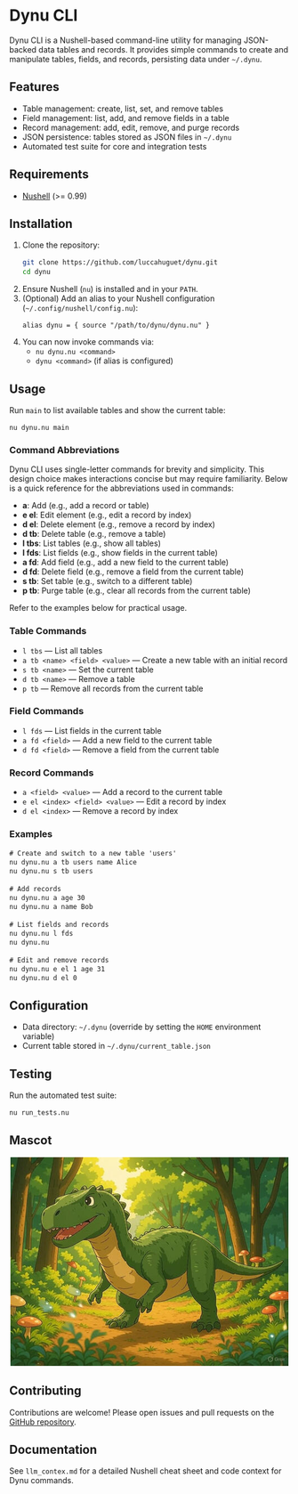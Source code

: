 # Dynu CLI

Dynu CLI is a Nushell-based command-line utility for managing JSON-backed data tables and records. It provides simple commands to create and manipulate tables, fields, and records, persisting data under `~/.dynu`.

## Features
- Table management: create, list, set, and remove tables
- Field management: list, add, and remove fields in a table
- Record management: add, edit, remove, and purge records
- JSON persistence: tables stored as JSON files in `~/.dynu`
- Automated test suite for core and integration tests

## Requirements
- [Nushell](https://www.nushell.sh/) (>= 0.99)

## Installation
1. Clone the repository:
   ```sh
   git clone https://github.com/luccahuguet/dynu.git
   cd dynu
   ```
2. Ensure Nushell (`nu`) is installed and in your `PATH`.
3. (Optional) Add an alias to your Nushell configuration (`~/.config/nushell/config.nu`):
   ```nu
   alias dynu = { source "/path/to/dynu/dynu.nu" }
   ```
4. You can now invoke commands via:
   - `nu dynu.nu <command>`
   - `dynu <command>` (if alias is configured)

## Usage

Run `main` to list available tables and show the current table:
```nu
nu dynu.nu main
```

### Command Abbreviations
Dynu CLI uses single-letter commands for brevity and simplicity. This design choice makes interactions concise but may require familiarity. Below is a quick reference for the abbreviations used in commands:

- **a**: Add (e.g., add a record or table)
- **e el**: Edit element (e.g., edit a record by index)
- **d el**: Delete element (e.g., remove a record by index)
- **d tb**: Delete table (e.g., remove a table)
- **l tbs**: List tables (e.g., show all tables)
- **l fds**: List fields (e.g., show fields in the current table)
- **a fd**: Add field (e.g., add a new field to the current table)
- **d fd**: Delete field (e.g., remove a field from the current table)
- **s tb**: Set table (e.g., switch to a different table)
- **p tb**: Purge table (e.g., clear all records from the current table)

Refer to the examples below for practical usage.

### Table Commands
- `l tbs` — List all tables
- `a tb <name> <field> <value>` — Create a new table with an initial record
- `s tb <name>` — Set the current table
- `d tb <name>` — Remove a table
- `p tb` — Remove all records from the current table

### Field Commands
- `l fds` — List fields in the current table
- `a fd <field>` — Add a new field to the current table
- `d fd <field>` — Remove a field from the current table

### Record Commands
- `a <field> <value>` — Add a record to the current table
- `e el <index> <field> <value>` — Edit a record by index
- `d el <index>` — Remove a record by index

### Examples
```nu
# Create and switch to a new table 'users'
nu dynu.nu a tb users name Alice
nu dynu.nu s tb users

# Add records
nu dynu.nu a age 30
nu dynu.nu a name Bob

# List fields and records
nu dynu.nu l fds
nu dynu.nu

# Edit and remove records
nu dynu.nu e el 1 age 31
nu dynu.nu d el 0
``` 

## Configuration
- Data directory: `~/.dynu` (override by setting the `HOME` environment variable)
- Current table stored in `~/.dynu/current_table.json`

## Testing
Run the automated test suite:
```sh
nu run_tests.nu
```
## Mascot
<div style="text-align: center;">
  <img src="assets/dynu-resized.jpg" alt="Dynu Mascot">
</div>

## Contributing
Contributions are welcome! Please open issues and pull requests on the [GitHub repository](https://github.com/luccahuguet/dynu).

## Documentation
See `llm_contex.md` for a detailed Nushell cheat sheet and code context for Dynu commands.
